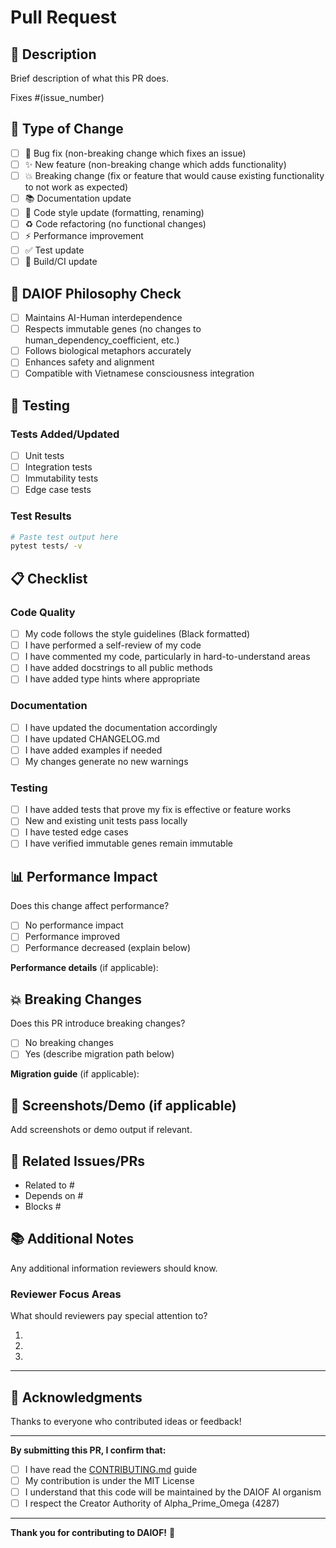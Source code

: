 # Pull Request

## 📝 Description

Brief description of what this PR does.

Fixes #(issue_number)

## 🎯 Type of Change

- [ ] 🐛 Bug fix (non-breaking change which fixes an issue)
- [ ] ✨ New feature (non-breaking change which adds functionality)
- [ ] 💥 Breaking change (fix or feature that would cause existing functionality to not work as expected)
- [ ] 📚 Documentation update
- [ ] 🎨 Code style update (formatting, renaming)
- [ ] ♻️ Code refactoring (no functional changes)
- [ ] ⚡ Performance improvement
- [ ] ✅ Test update
- [ ] 🔧 Build/CI update

## 🧬 DAIOF Philosophy Check

- [ ] Maintains AI-Human interdependence
- [ ] Respects immutable genes (no changes to human_dependency_coefficient, etc.)
- [ ] Follows biological metaphors accurately
- [ ] Enhances safety and alignment
- [ ] Compatible with Vietnamese consciousness integration

## 🧪 Testing

### Tests Added/Updated

- [ ] Unit tests
- [ ] Integration tests
- [ ] Immutability tests
- [ ] Edge case tests

### Test Results

```bash
# Paste test output here
pytest tests/ -v
```

## 📋 Checklist

### Code Quality

- [ ] My code follows the style guidelines (Black formatted)
- [ ] I have performed a self-review of my code
- [ ] I have commented my code, particularly in hard-to-understand areas
- [ ] I have added docstrings to all public methods
- [ ] I have added type hints where appropriate

### Documentation

- [ ] I have updated the documentation accordingly
- [ ] I have updated CHANGELOG.md
- [ ] I have added examples if needed
- [ ] My changes generate no new warnings

### Testing

- [ ] I have added tests that prove my fix is effective or feature works
- [ ] New and existing unit tests pass locally
- [ ] I have tested edge cases
- [ ] I have verified immutable genes remain immutable

## 📊 Performance Impact

Does this change affect performance?

- [ ] No performance impact
- [ ] Performance improved
- [ ] Performance decreased (explain below)

**Performance details** (if applicable):

## 💥 Breaking Changes

Does this PR introduce breaking changes?

- [ ] No breaking changes
- [ ] Yes (describe migration path below)

**Migration guide** (if applicable):

## 📸 Screenshots/Demo (if applicable)

Add screenshots or demo output if relevant.

## 🔗 Related Issues/PRs

- Related to #
- Depends on #
- Blocks #

## 📚 Additional Notes

Any additional information reviewers should know.

### Reviewer Focus Areas

What should reviewers pay special attention to?

1. 
2. 
3. 

---

## 🙏 Acknowledgments

Thanks to everyone who contributed ideas or feedback!

---

**By submitting this PR, I confirm that:**

- [ ] I have read the [CONTRIBUTING.md](../CONTRIBUTING.md) guide
- [ ] My contribution is under the MIT License
- [ ] I understand that this code will be maintained by the DAIOF AI organism
- [ ] I respect the Creator Authority of Alpha_Prime_Omega (4287)

---

**Thank you for contributing to DAIOF!** 🌟
